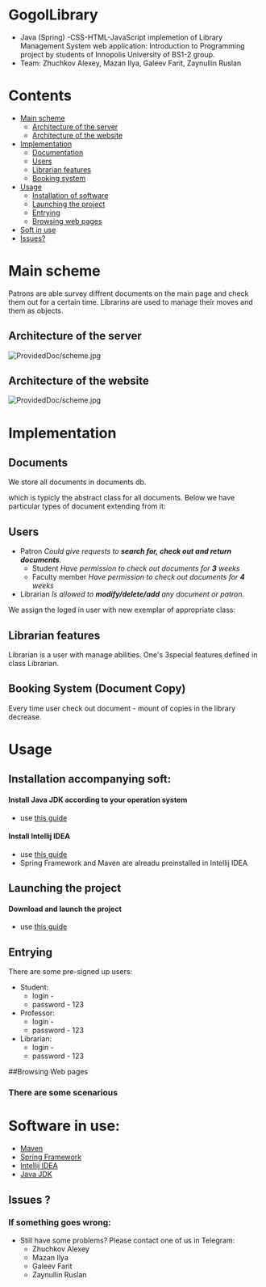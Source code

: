 # GogolLibrary
+ Java (Spring) -CSS-HTML-JavaScript implemetion of Library Management System web application: 
Introduction to Programming project by students of Innopolis University of BS1-2 group.
+ Team: Zhuchkov Alexey, Mazan Ilya, Galeev Farit, Zaynullin Ruslan

# Contents
  + <a href="#main">Main scheme</a>
    + <a href="#arcw">Architecture of the server</a>
    + <a href="#arcp">Architecture of the website</a>
  + <a href="#imp">Implementation</a>
    + <a href="#doc">Documentation</a>
    + <a href="#user">Users</a>
    + <a href="#lib">Librarian features</a>
    + <a href="#book">Booking system</a>
  + <a href="#installation">Usage</a>
    + <a href="#inst">Installation of software</a>
    + <a href="#launch">Launching the project</a>
    + <a href="#entry">Entrying</a>
    + <a href="#browse">Browsing web pages</a>
  + <a href="#soft">Soft in use</a>
  + <a href="#issue">Issues?</a>
<a name="main">

# Main scheme
</a>
Patrons are able survey diffrent documents on the main page and check them out for a certain time.
Librarins are used to manage their moves and them as objects. 

<a name="arcp"> 

## Architecture of the server
</a> 
 <img src="ProvidedDoc/scheme.jpg" alt="ProvidedDoc/scheme.jpg"> 
 
<a name="arcw"> 
   
## Architecture of the website
</a> 
 <img src="ProvidedDoc/scheme.jpg" alt="ProvidedDoc/scheme.jpg"> 
 
<a name="imp">
   
# Implementation
</a>

<a name="doc">
   
## Documents
</a>
We store all documents in documents db. 

which is typicly the abstract class for all documents.
Below we have particular types of document extending from it: 

<a name="user">
   
## Users
</a>

  + Patron 
   *Could give requests to  ***search for, check out and return documents***.*
    + Student
   *Have permission to сheck out documents for ***3*** weeks* 
    + Faculty member 
   *Have permission to сheck out documents for ***4*** weeks* 
  + Librarian
   *Is allowed to ***modify/delete/add*** any document or patron.*

We assign the loged in user with new exemplar of appropriate class:

        
<a name="lib">

## Librarian features
</a>
Librarian is a user with manage abilities. One's 3special features
defined in class Librarian. 

        

<a name="book">

## Booking System (Document Copy)
</a>

         

Every time user check out document - mount of copies in the library decrease.
<a name="installation">
  
# Usage
</a>

<a name="inst">

## Installation accompanying soft:
</a>

#### Install Java JDK according to your operation system

  + use <a href="ProvidedDoc/java.pdf"> this guide </a>

#### Install Intellij IDEA 
  + use <a href="https://www.jetbrains.com/help/idea/install-and-set-up-intellij-idea.html"> this guide</a> 
  + Spring Framework and Maven are alreadu preinstalled in Intellij IDEA
  
<a name="launch"> 
   
## Launching the project
</a>

#### Download and launch the project
  
  + use <a href="ProvidedDoc/project.pdf">this guide</a>
    
<a name="entry">

## Entrying
</a>
There are some pre-signed up users:
<ul>
   <li> Student:
      <ul>
         <li> login - 
         <li> password - 123
      </ul>
   <li> Professor:
      <ul>
         <li> login - 
         <li> password - 123
      </ul>
   <li> Librarian:
      <ul>
         <li> login - 
         <li> password  - 123
     </ul>
 </ul>
     
<a name="browse">

##Browsing Web pages
### There are some scenarious

<a name="soft">

# Software in use:
</a>

  + <a href="http://maven.apache.org/POM/4.0.0">Maven</a>
  + <a href="https://spring.io/docs">Spring Framework</a>
  + <a href="https://www.jetbrains.com/idea/">Intellij IDEA</a>
  + <a href="http://www.oracle.com/technetwork/java/javase/downloads/index.html">Java JDK</a>
  
<a name="issue">
    
## Issues ?
</a>

### If something goes wrong:
  + Still have some problems? Please contact one of us in Telegram:
    + Zhuchkov Alexey 
    + Mazan Ilya
    + Galeev Farit 
    + Zaynullin Ruslan
